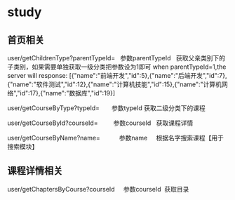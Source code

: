 # study

## 首页相关
user/getChildrenType?parentTypeId=   参数parentTypeId   获取父亲类别下的子类别，如果需要单独获取一级分类把参数设为1即可
when parentTypeId=1,the server will response:
[{"name":"前端开发","id":5},{"name":"后端开发","id":7},{"name":"软件测试","id":12},{"name":"计算机技能","id":15},{"name":"计算机网络","id":17},{"name":"数据库","id":19}]


user/getCourseByType?typeId=         参数typeId   获取二级分类下的课程

user/getCourseById?courseId=         参数courseId   获取课程详情

user/getCourseByName?name=           参数name     根据名字搜索课程【用于搜索模块】


## 课程详情相关
user/getChaptersByCourse?courseId     参数courseId  获取目录

